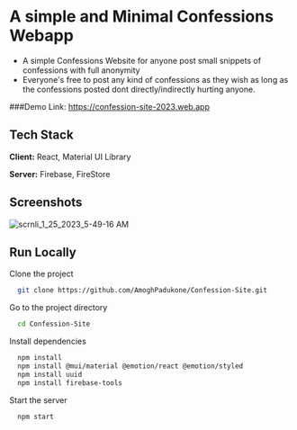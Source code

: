 
# A simple and Minimal Confessions Webapp

- A simple Confessions Website for anyone post small snippets of confessions with full anonymity 
- Everyone's free to post any kind of confessions as they wish as long as the confessions posted  dont directly/indirectly hurting anyone.

###Demo Link: https://confession-site-2023.web.app


## Tech Stack

**Client:** React, Material UI Library

**Server:** Firebase, FireStore


## Screenshots

![scrnli_1_25_2023_5-49-16 AM](https://user-images.githubusercontent.com/35802992/214452170-1f2e280b-97a3-4e56-8509-103fdee11c48.png)



## Run Locally

Clone the project

```bash
  git clone https://github.com/AmoghPadukone/Confession-Site.git
```

Go to the project directory

```bash
  cd Confession-Site
```

Install dependencies

```bash
  npm install
  npm install @mui/material @emotion/react @emotion/styled
  npm install uuid
  npm install firebase-tools
```

Start the server

```bash
  npm start
```

